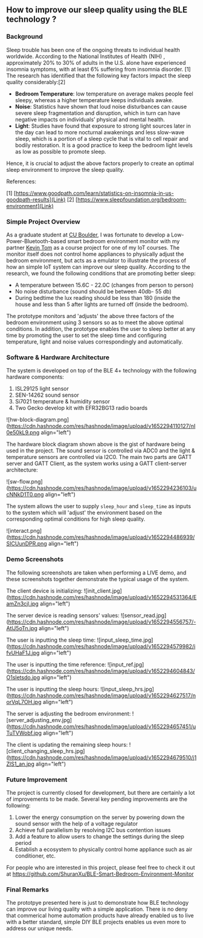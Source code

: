 ## How to improve our sleep quality using the BLE technology ?

### **Background**

Sleep trouble has been one of the ongoing threats to individual health worldwide. According to the National Institutes of Health (NIH) , approximately 20% to 30% of adults in the U.S. alone have experienced insomnia symptoms, with at least 6% suffering from insomnia disorder. [1] The research has identified that the following key factors impact the sleep quality considerably:[2]

- **Bedroom Temperature**: low temperature on average makes people feel sleepy, whereas a higher temperature keeps individuals awake. 
- **Noise**: Statistics have shown that loud noise disturbances can cause severe sleep fragmentation and disruption, which in turn can have negative impacts on individuals’ physical and mental health. 
- **Light**: Studies have found that exposure to strong light sources later in the day can lead to more nocturnal awakenings and less slow-wave sleep, which is a portion of a sleep cycle that is vital to cell repair and bodily restoration. It is a good practice to keep the bedroom light levels as low as possible to promote sleep.

Hence, it is crucial to adjust the above factors properly to create an optimal sleep environment to improve the sleep quality. 

References:

[1] [https://www.goodpath.com/learn/statistics-on-insomnia-in-us-goodpath-results](Link) 
[2] [https://www.sleepfoundation.org/bedroom-environment](Link)

### **Simple Project Overview**

As a graduate student at [CU Boulder](https://www.colorado.edu/), I was fortunate to  develop a Low-Power-Bluetooth-based smart bedroom environment monitor with my partner [Kevin Tom](https://sites.google.com/view/kevintom/home) as a course project for one of my IoT courses. The monitor itself does not control home appliances to physically adjust the bedroom environment, but acts as a emulator to illustrate the process of how an simple IoT system can improve our sleep quality.  According to the research, we found the following conditions that are promoting better sleep:


- A temperature between 15.6C - 22.0C (changes from person to person)
- No noise disturbance (sound should be between 40db- 55 db)
- During bedtime the lux reading should be less than 180 (inside the house and less than 5 after lights are turned off (inside the bedroom).

The prototype monitors and 'adjusts' the above three factors of the bedroom environment using 3 sensors so as to meet the above optimal conditions. In addition, the prototype enables the user to sleep better at any time by promoting the user to set the sleep time and configuring temperature, light and noise values correspondingly and automatically.

### **Software & Hardware Architecture**

The system is developed on top of the BLE 4+ technology with the following hardware components:

1. ISL29125  light sensor
2. SEN-14262 sound sensor
3. Si7021 temperature & humidity sensor
4. Two Gecko develop kit with EFR32BG13 radio boards

![hw-block-diagram.png](https://cdn.hashnode.com/res/hashnode/image/upload/v1652294110127/nI0e50kL9.png align="left")

The hardware block diagram shown above is the gist of hardware being used in the project. The sound sensor is controlled via ADC0 and the light & temperature sensors are controlled via I2C0. The main two parts are GATT server and GATT Client, as the system works using a GATT client-server architecture:

![sw-flow.png](https://cdn.hashnode.com/res/hashnode/image/upload/v1652294236103/ucNNkD1T0.png align="left")

The system allows the user to supply `sleep_hour` and `sleep_time` as inputs to the system which will 'adjust' the environment based on the corresponding optimal conditions for high sleep quality.


![interact.png](https://cdn.hashnode.com/res/hashnode/image/upload/v1652294486939/SICUunDPR.png align="left")

### **Demo Screenshots**

The following screenshots are taken when performing a LIVE demo, and these screenshots together demonstrate the typical usage of the system.

The client device is initializing:
![init_client.jpg](https://cdn.hashnode.com/res/hashnode/image/upload/v1652294531364/EamZn3cjl.jpg align="left")

The server device is reading sensors' values:
![sensor_read.jpg](https://cdn.hashnode.com/res/hashnode/image/upload/v1652294556757/-AtlJ5oTn.jpg align="left")

The user is inputting the sleep time:
![input_sleep_time.jpg](https://cdn.hashnode.com/res/hashnode/image/upload/v1652294579982/ifvUHaF1J.jpg align="left")

The user is inputting the time reference:
![input_ref.jpg](https://cdn.hashnode.com/res/hashnode/image/upload/v1652294604843/O1sletsdo.jpg align="left")

The user is inputting the sleep hours:
![input_sleep_hrs.jpg](https://cdn.hashnode.com/res/hashnode/image/upload/v1652294627517/norVqL7OH.jpg align="left")

The server is adjusting the bedroom environment:
![server_adjusting_env.jpg](https://cdn.hashnode.com/res/hashnode/image/upload/v1652294657451/uTuTVWobf.jpg align="left")

The client is updating the remaining sleep hours:
![client_changing_sleep_hrs.jpg](https://cdn.hashnode.com/res/hashnode/image/upload/v1652294679510/j1ZlS1_an.jpg align="left")

### **Future Improvement**

The project is currently closed for development, but there are certainly a lot of improvements to be made. Several key pending improvements are the following:

1. Lower the energy consumption on the server by powering down the sound sensor with the help of a voltage regulator
2. Achieve full parallelism by resolving I2C bus contention issues 
3. Add a feature to allow users to change the settings during the sleep period
4. Establish a ecosystem to physically control home appliance such as air conditioner, etc.

For people who are interested in this project, please feel free to check it out at 
https://github.com/ShuranXu/BLE-Smart-Bedroom-Environment-Monitor

### **Final Remarks**

The prototpye presented here is just to demonstrate how BLE technology can improve our living quality with a simple application. There is no deny that commerical home automation products have already enabled us to live with a better standard, simple DIY BLE projects enables us even more to address our unique needs.